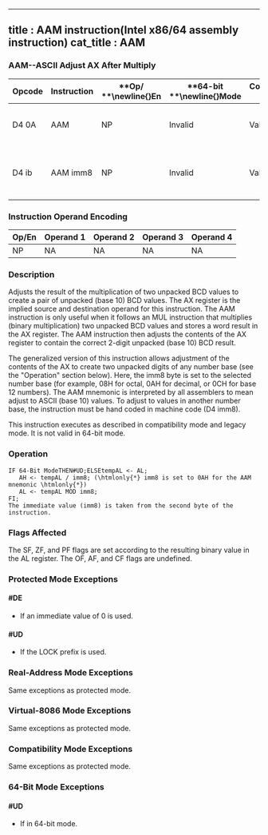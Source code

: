----------------------------
title : AAM instruction(Intel x86/64 assembly instruction)
cat_title : AAM
----------------------------
### AAM--ASCII Adjust AX After Multiply


|**Opcode**|**Instruction**|**Op/ **\newline{}**En**|**64-bit **\newline{}**Mode**|**Compat/**\newline{}**Leg Mode**|**Description**|
|----------|---------------|------------------------|-----------------------------|---------------------------------|---------------|
|D4 0A|AAM|NP|Invalid|Valid|ASCII adjust AX after multiply.|
|D4 ib|AAM imm8|NP|Invalid|Valid|Adjust AX after multiply to number base imm8.|
### Instruction Operand Encoding


|Op/En|Operand 1|Operand 2|Operand 3|Operand 4|
|-----|---------|---------|---------|---------|
|NP|NA|NA|NA|NA|
### Description


Adjusts the result of the multiplication of two unpacked BCD values to create a pair of unpacked (base 10) BCD values. The AX register is the implied source and destination operand for this instruction. The AAM instruction is only useful when it follows an MUL instruction that multiplies (binary multiplication) two unpacked BCD values and stores a word result in the AX register. The AAM instruction then adjusts the contents of the AX register to contain the correct 2-digit unpacked (base 10) BCD result. 

The generalized version of this instruction allows adjustment of the contents of the AX to create two unpacked digits of any number base (see the "Operation" section below). Here, the imm8 byte is set to the selected number base (for example, 08H for octal, 0AH for decimal, or 0CH for base 12 numbers). The AAM mnemonic is interpreted by all assemblers to mean adjust to ASCII (base 10) values. To adjust to values in another number base, the instruction must be hand coded in machine code (D4 imm8).

This instruction executes as described in compatibility mode and legacy mode. It is not valid in 64-bit mode.


### Operation

```info-verb
IF 64-Bit ModeTHEN#UD;ELSEtempAL <- AL;
   AH <- tempAL / imm8; (\htmlonly{*} imm8 is set to 0AH for the AAM mnemonic \htmlonly{*})
   AL <- tempAL MOD imm8;
FI;
The immediate value (imm8) is taken from the second byte of the instruction.
```
### Flags Affected


The SF, ZF, and PF flags are set according to the resulting binary value in the AL register. The OF, AF, and CF flags are undefined.


### Protected Mode Exceptions

#### #DE
* If an immediate value of 0 is used.

#### #UD
* If the LOCK prefix is used.

### Real-Address Mode Exceptions



Same exceptions as protected mode.


### Virtual-8086 Mode Exceptions



Same exceptions as protected mode.


### Compatibility Mode Exceptions



Same exceptions as protected mode.


### 64-Bit Mode Exceptions

#### #UD
* If in 64-bit mode.
